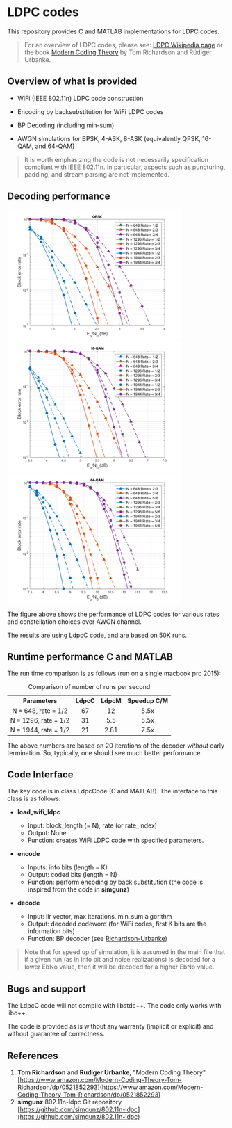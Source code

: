 LDPC codes 
===================

This repository provides C and MATLAB implementations for LDPC codes.

> For an overview of LDPC codes, please see: [LDPC Wikipedia page](https://en.wikipedia.org/wiki/Low-density_parity-check_code) or the book [Modern Coding Theory](https://www.amazon.com/Modern-Coding-Theory-Tom-Richardson/dp/0521852293) by Tom Richardson and Rüdiger Urbanke.

Overview of what is provided
----------

 - WiFi (IEEE 802.11n) LDPC code construction
 
 - Encoding by backsubstitution for WiFi LDPC codes

 - BP Decoding (including min-sum) 

 - AWGN simulations for BPSK, 4-ASK, 8-ASK (equivalently QPSK, 16-QAM, and 64-QAM)

> It is worth emphasizing the code is not necessarily specification compliant with IEEE 802.11n. In particular, aspects such as puncturing, padding, and stream parsing are not implemented. 

Decoding performance
------

<img src="wifi_ldpc_qpsk.png" alt="WiFi LDPC performance over QPSK" width="400"/>

<img src="wifi_ldpc_16qam.png" alt="WiFi LDPC performance over 16-QAM" width="400"/>

<img src="wifi_ldpc_64qam.png" alt="WiFi LDPC performance over 64-QAM" width="400"/>

The figure above shows the performance of LDPC codes for various rates and constellation choices over AWGN channel.

The results are using LdpcC code, and are based on 50K runs. 

Runtime performance C and MATLAB
-----

The run time comparison is as follows (run on a single macbook pro 2015):
<table>
<caption> Comparison of number of runs per second </caption>
  <tr align="center">
    <th>Parameters </th>
    <th>LdpcC </th>
    <th>LdpcM</th>
	<th>Speedup C/M</th>
  </tr>
  <tr align="center">
    <td>N = 648, rate = 1/2</td>
    <td>67</td>
    <td>12 </td>
    <td>5.5x</td>
  </tr>
  <tr align="center">
    <td>N = 1296, rate = 1/2</td>
    <td>31 </td>
    <td>5.5</td>
    <td>5.5x</td>
  </tr>
  <tr align="center">
    <td>N = 1944, rate = 1/2</td>
    <td>21</td>
    <td>2.81</td>
    <td>7.5x</td>
  </tr>
</table>

The above numbers are based on 20 iterations of the decoder *without* early termination. So, typically, one should see much better performance.

Code Interface
------

The key code is in class LdpcCode (C and MATLAB). The interface to this class is as follows:

 - **load_wifi_ldpc**
	 - Input: block_length (= N), rate (or rate_index)
	 - Output: None 
	 - Function: creates WiFi LDPC code with specified parameters. 

 - **encode** 
	 - Inputs: info bits (length = K)
	 - Output: coded bits (length = N)
   - Function: perform encoding by back substitution (the code is inspired from the code in **simgunz**)

 - **decode**
	 - Input:  llr vector, max iterations, min_sum algorithm  	
	 - Output: decoded codeword (for WiFi codes, first K bits are the information bits)
	 - 	Function: BP decoder (see [Richardson-Urbanke](https://www.amazon.com/Modern-Coding-Theory-Tom-Richardson/dp/0521852293))
	 
> Note that for speed up of simulation, it is assumed in the main file that if a given run (as in info bit and noise realizations) is decoded for a lower EbNo value, then it will be decoded for a higher EbNo value. 

Bugs and support
------

The LdpcC code will not compile with libstdc++. The code only works with libc++.

The code is provided as is without any warranty (implicit or explicit) and without guarantee of correctness. 

References
---------

1. **Tom Richardson** and **Rudiger Urbanke**, "Modern Coding Theory" [https://www.amazon.com/Modern-Coding-Theory-Tom-Richardson/dp/0521852293](https://www.amazon.com/Modern-Coding-Theory-Tom-Richardson/dp/0521852293)
2. **simgunz** 802.11n-ldpc Git repository [https://github.com/simgunz/802.11n-ldpc](https://github.com/simgunz/802.11n-ldpc)

 

